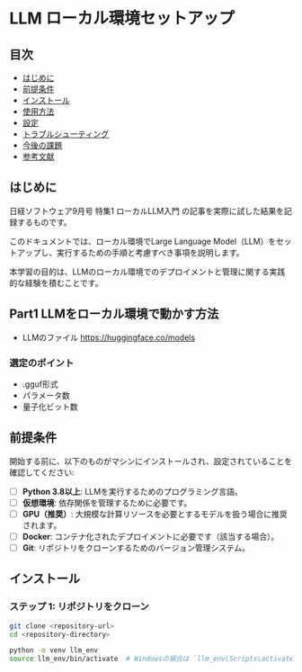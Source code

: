 # LLM ローカル環境セットアップ

## 目次

- [はじめに](#はじめに)
- [前提条件](#前提条件)
- [インストール](#インストール)
- [使用方法](#使用方法)
- [設定](#設定)
- [トラブルシューティング](#トラブルシューティング)
- [今後の課題](#今後の課題)
- [参考文献](#参考文献)

## はじめに

日経ソフトウェア9月号 特集1 ローカルLLM入門 の記事を実際に試した結果を記録するものです。

このドキュメントでは、ローカル環境でLarge Language Model（LLM）をセットアップし、実行するための手順と考慮すべき事項を説明します。

本学習の目的は、LLMのローカル環境でのデプロイメントと管理に関する実践的な経験を積むことです。

## Part1 LLMをローカル環境で動かす方法

- LLMのファイル https://huggingface.co/models

### 選定のポイント

- .gguf形式
- パラメータ数
- 量子化ビット数

## 前提条件

開始する前に、以下のものがマシンにインストールされ、設定されていることを確認してください:
- [ ] **Python 3.8以上**: LLMを実行するためのプログラミング言語。
- [ ] **仮想環境**: 依存関係を管理するために必要です。
- [ ] **GPU（推奨）**: 大規模な計算リソースを必要とするモデルを扱う場合に推奨されます。
- [ ] **Docker**: コンテナ化されたデプロイメントに必要です（該当する場合）。
- [ ] **Git**: リポジトリをクローンするためのバージョン管理システム。

## インストール
### ステップ 1: リポジトリをクローン
```bash
git clone <repository-url>
cd <repository-directory>

python -m venv llm_env
source llm_env/bin/activate  # Windowsの場合は `llm_env\Scripts\activate`

